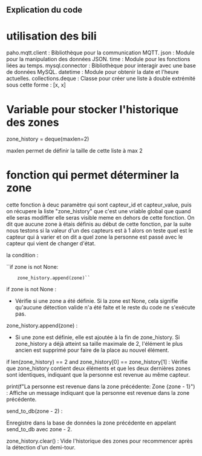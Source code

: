 ## Explication du code 

# utilisation des bili

paho.mqtt.client : Bibliothèque pour la communication MQTT.
json : Module pour la manipulation des données JSON.
time : Module pour les fonctions liées au temps.
mysql.connector : Bibliothèque pour interagir avec une base de données MySQL.
datetime : Module pour obtenir la date et l'heure actuelles.
collections.deque : Classe pour créer une liste à double extrémité sous cette forme : [x, x] 

# Variable pour stocker l'historique des zones 

zone_history = deque(maxlen=2)

maxlen permet de définir la taille de cette liste à max 2

# fonction qui permet déterminer la zone 

cette fonction à deuc paramètre qui sont capteur_id et capteur_value, puis on récupere la liste "zone_history" que c'est une vriable global que quand elle seras modiffier elle seras visible meme en dehors de cette fonction.
On dit que aucune zone à étais définis au début de cette fonction, par la suite nous testons si la valeur d'un des capteurs est à 1 alors on teste quel est le capteur qui à varier  et on dit a quel zone la personne est passé avec le capteur qui vient de changer d'état.

la condition :

``if zone is not None:


        zone_history.append(zone)``
if zone is not None :
 - Vérifie si une zone a été définie. Si la zone est None, cela signifie qu'aucune détection valide n'a été faite et le reste du code ne s'exécute pas.

zone_history.append(zone) :
- Si une zone est définie, elle est ajoutée à la fin de zone_history. Si zone_history a déjà atteint sa taille maximale de 2, l'élément le plus ancien est supprimé pour faire de la place au nouvel élément.

if len(zone_history) == 2 and zone_history[0] == zone_history[1] : Vérifie que zone_history contient deux éléments et que les deux dernières zones sont identiques, indiquant que la personne est revenue au même capteur.

print(f"La personne est revenue dans la zone précédente: Zone {zone - 1}") : Affiche un message indiquant que la personne est revenue dans la zone précédente.

send_to_db(zone - 2) : 

Enregistre dans la base de données la zone précédente en appelant send_to_db avec zone - 2.

zone_history.clear() : Vide l'historique des zones pour recommencer après la détection d'un demi-tour.